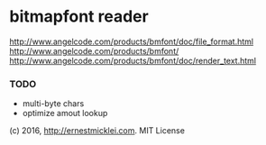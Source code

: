 # bitmapfont reader

http://www.angelcode.com/products/bmfont/doc/file_format.html
http://www.angelcode.com/products/bmfont/
http://www.angelcode.com/products/bmfont/doc/render_text.html

### TODO
- multi-byte chars
- optimize amout lookup

(c) 2016, http://ernestmicklei.com. MIT License	